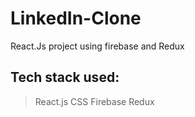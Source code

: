 # LinkedIn-Clone
React.Js project using firebase and Redux

## **Tech stack used:**
> React.js
> CSS
> Firebase
> Redux
